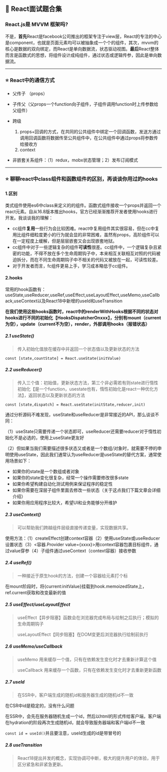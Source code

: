 ## 📒 React面试题合集

### React.js是 MVVM 框架吗?

不是，**首先**React是facebook公司推出的框架专注于view层，React的专注的中心是component，也就是页面元素均可以被抽象成一个个的组件，其次，mvvm的核心是数据的双向绑定，而React是单向数据流，状态驱动视图。**最后**React整体而言是函数式的思想，将组件设计成纯组件，通过状态或逻辑传参，因此是单向数据流。

------

### ⭐️ React中的通信方式

- 父传子 （props）
- 子传父（父props一个function向子组件，子组件调用function时上传参数给父组件）
- 跨级
  1. props+回调的方式，在共同的公共组件中绑定一个回调函数，发送方通过调用回调函数将数据传至公共组件中，在公共组件中通过props将参数传给接收方
  2. context

- 非嵌套关系组件：（1）redux，mobx状态管理；2）发布订阅模式

------

### ⭐️ 聊聊react中class组件和函数组件的区别，再谈谈你用过的hooks

#### 1.区别

类式组件使用es6中class来定义的的组件。函数式组件接收一个props并返回一个react元素。自从16.8版本推出hooks，官方已经渐渐推荐开发者使用hooks进行开发。我谈谈我的理解：

- cc组件**复用**一些行为会比较困难。react中复用组件其实很容易，但在cc中复用比组件细粒度更小的行为就会显的非常困难，虽然有props，高阶组件可以在一定程度上缓解，但是层层嵌套又会出现嵌套地狱。
- cc组件中对于一些逻辑复杂的组件**可读性**很差。cc组件中，一个逻辑复杂且紧密的功能，不得不放在多个生命周期钩子中，本来相互关联相互对照的代码被迫拆分，而在不同生命周期钩子中不相关的代码又被放在一起，可读性较差。
- 对于开发者而言，fc组件更易上手，学习成本略低于cc组件。

#### 2.hooks

常用的hook函数有：useState,useReducer,useRef,useEffect,useLayoutEffect,useMemo,useCallback,useContext以及React18中新增的useId和useTransition

**在我们使用这些hooks函数时，react中的renderWithHooks根据不同的状态对hooks进行不同的初始化【HooksDispatcherOnxxx】，分别有mount（current为空），update（current不为空），render，外部调用hooks（报错状态）**

##### 2.1 useState()

> 传入初始化值放在缓存中并返回一个状态值以及更新状态的方法

`const [state,countState] = React.useState(initValue)`

##### 2.2 useReducer()

> 传入三个值：初始值，更新状态方法，第三个非必需若有则state进行惰性初始化【是一个function，usestate也有，惰性初始化是react一种优化方法】，返回状态以及更新状态的方法

`const [state,dispatch] = React.useState(initState,reducer,init)`

通过分析源码不难发现，useState和useReducer是非常接近的API，那么谈谈不同：

（1）useState只需要传递一个状态即可，useReducer还需要reducer对于惰性初始化不是必选的，使用上useState更友好

（2）但如果当我们需要描述很多状态又或者是一个数组/对象时，就需要不停的申明使用useState，因此我们通常认为useReducer是useState的替代方案，通常使用场景如下：

- 如果你的state是一个数组或者对象
- 如果你的state变化很复杂，经常一个操作需要修改很多state
- 如果你希望构建自动化测试用例来保证程序的稳定性
- 如果你需要在深层子组件里面去修改一些状态（关于这点我们下篇文章会详细介绍）
- 如果你用应用程序比较大，希望UI和业务能够分开维护

##### 2.3  useContext()

> 可以帮助我们跨越组件层级直接传递变量，实现数据共享。

使用方法：（1）createEffect创建context容器（2）使用useState或useReducer设置状态（3）<容器.Provider value={xxxx}>用context容器包裹目标组件，通过value穿参（4）子组件通过useContext（context容器）接收参数

##### 2.4 useRef()

> 一种接近于原生hook的方法，创建一个容器给元素打个标

在mount阶段时，将{current:initValue}挂载到hook.memoizedState上，ref.current获取和改变最新的值

##### 2.5 useEffect/useLayoutEffect

> useEffect【异步阻塞】函数会在浏览器完成布局与绘制之后执行；模拟的生命周期钩子
>
> useLayoutEffect【同步阻塞】在DOM变更后浏览器执行绘制前执行

##### 2.6 useMemo/useCallback

> useMemo 用来缓存一个值，只有在依赖发生变化时才去重新计算这个值
>
> useCallback 用来缓存一个函数，只有在依赖发生变化时才去重新更新函数

##### 2.7 useId

> 在SSR中，客户端生成的随机id和服务器生成的随机id不一致

在CSR中id是稳定的，没有什么问题

在SSR中，会先在服务器随机生成一个id，然后以html的形式传给客户端，客户端在hydration的阶段再次生成随机id，就会导致服务器端和客户端id不一致

`const id = useId()`并且要注意，useId生成的id是带冒号的

##### 2.8 useTransition

> React18提出并发的概念，实现协调可中断，极大的提升用户的体验，用于区分紧急和非紧急更新。

